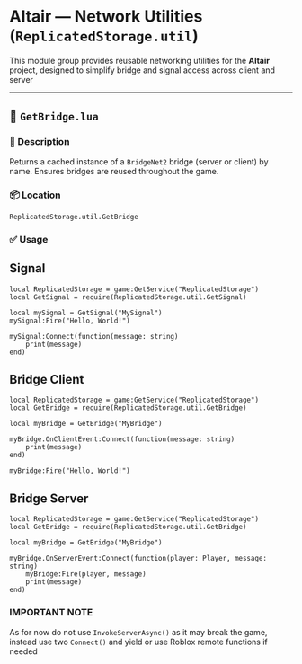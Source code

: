 # Altair — Network Utilities (`ReplicatedStorage.util`)

This module group provides reusable networking utilities for the **Altair** project, designed to simplify bridge and signal access across client and server

---

## 🔌 `GetBridge.lua`

### 📄 Description

Returns a cached instance of a `BridgeNet2` bridge (server or client) by name. Ensures bridges are reused throughout the game.

### 📦 Location

`ReplicatedStorage.util.GetBridge`

### ✅ Usage

## Signal

```luau
local ReplicatedStorage = game:GetService("ReplicatedStorage")
local GetSignal = require(ReplicatedStorage.util.GetSignal)

local mySignal = GetSignal("MySignal")
mySignal:Fire("Hello, World!")

mySignal:Connect(function(message: string)
    print(message)
end)
```

## Bridge Client

```luau
local ReplicatedStorage = game:GetService("ReplicatedStorage")
local GetBridge = require(ReplicatedStorage.util.GetBridge)

local myBridge = GetBridge("MyBridge")

myBridge.OnClientEvent:Connect(function(message: string)
    print(message)
end)

myBridge:Fire("Hello, World!")
```

## Bridge Server

```luau
local ReplicatedStorage = game:GetService("ReplicatedStorage")
local GetBridge = require(ReplicatedStorage.util.GetBridge)

local myBridge = GetBridge("MyBridge")

myBridge.OnServerEvent:Connect(function(player: Player, message: string)
    myBridge:Fire(player, message)
    print(message)
end)
```

### IMPORTANT NOTE

As for now do not use `InvokeServerAsync()` as it may break the game, instead use two `Connect()` and yield or use Roblox remote functions if needed
